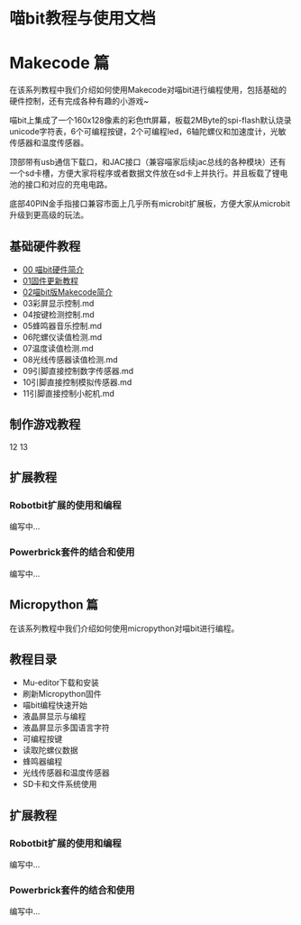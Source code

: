 # 喵bit教程与使用文档

# Makecode 篇

在该系列教程中我们介绍如何使用Makecode对喵bit进行编程使用，包括基础的硬件控制，还有完成各种有趣的小游戏~

喵bit上集成了一个160x128像素的彩色tft屏幕，板载2MByte的spi-flash默认烧录unicode字符表，6个可编程按键，2个可编程led，6轴陀螺仪和加速度计，光敏传感器和温度传感器。

顶部带有usb通信下载口，和JAC接口（兼容喵家后续jac总线的各种模块）还有一个sd卡槽，方便大家将程序或者数据文件放在sd卡上并执行。并且板载了锂电池的接口和对应的充电电路。

底部40PIN金手指接口兼容市面上几乎所有microbit扩展板，方便大家从microbit升级到更高级的玩法。

## 基础硬件教程

- [00 喵bit硬件简介](./makecode/00喵bit硬件简介)
- [01固件更新教程](./makecode/01固件更新教程)
- [02喵bit版Makecode简介](./makecode/02喵bit版Makecode简介)
- 03彩屏显示控制.md
- 04按键检测控制.md
- 05蜂鸣器音乐控制.md
- 06陀螺仪读值检测.md
- 07温度读值检测.md
- 08光线传感器读值检测.md
- 09引脚直接控制数字传感器.md
- 10引脚直接控制模拟传感器.md
- 11引脚直接控制小舵机.md

## 制作游戏教程
12
13


## 扩展教程

### Robotbit扩展的使用和编程
编写中...

### Powerbrick套件的结合和使用
编写中...



## Micropython 篇

在该系列教程中我们介绍如何使用micropython对喵bit进行编程。

## 教程目录

- Mu-editor下载和安装
- 刷新Micropython固件
- 喵bit编程快速开始
- 液晶屏显示与编程
- 液晶屏显示多国语言字符
- 可编程按键
- 读取陀螺仪数据
- 蜂鸣器编程
- 光线传感器和温度传感器
- SD卡和文件系统使用

## 扩展教程

### Robotbit扩展的使用和编程
编写中...

### Powerbrick套件的结合和使用
编写中...
